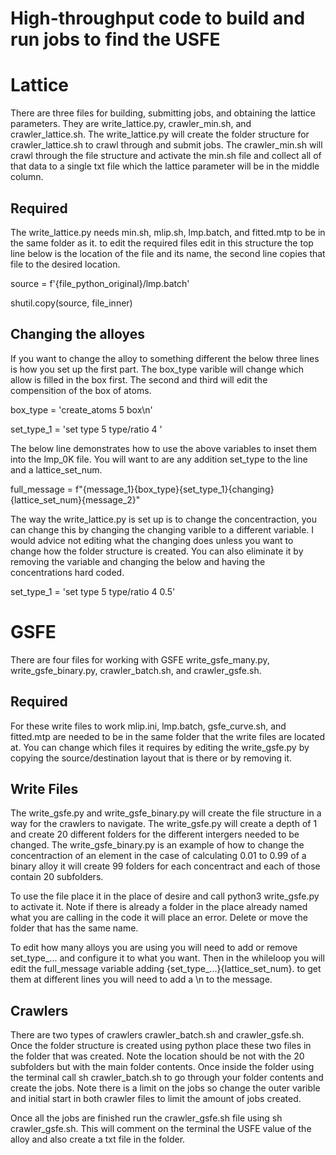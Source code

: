 # High-throughput code to build and run jobs to find the USFE
# Lattice
There are three files for building, submitting jobs, and obtaining the lattice parameters. They are write_lattice.py, crawler_min.sh, and crawler_lattice.sh.
The write_lattice.py will create the folder structure for crawler_lattice.sh to crawl through and submit jobs. The crawler_min.sh will crawl through the file structure and activate the min.sh file and collect all of that data to a single txt file which the lattice parameter will be in the middle column.

## Required
The write_lattice.py needs min.sh, mlip.sh, lmp.batch, and fitted.mtp to be in the same folder as it. to edit the required files edit in this structure the top line below is the location of the file and its name, the second line copies that file to the desired location.

source = f'{file_python_original}/lmp.batch'

shutil.copy(source, file_inner)

## Changing the alloyes
If you want to change the alloy to something different the below three lines is how you set up the first part. The box_type varible will change which allow is filled in the box first. The second and third will edit the compensition of the box of atoms.

box_type = 'create_atoms 5 box\n'

set_type_1 = 'set type 5 type/ratio 4 '


The below line demonstrates how to use the above variables to inset them into the lmp_0K file. You will want to are any addition set_type to the line and a lattice_set_num.

full_message = f"{message_1}{box_type}{set_type_1}{changing} {lattice_set_num}{message_2}"

The way the write_lattice.py is set up is to change the concentraction, you can change this by changing the changing varible to a different variable. I would advice not editing what the changing does unless you want to change how the folder structure is created. You can also eliminate it by removing the variable and changing the below and having the concentrations hard coded.

set_type_1 = 'set type 5 type/ratio 4 0.5'


# GSFE
There are four files for working with GSFE write_gsfe_many.py, write_gsfe_binary.py, crawler_batch.sh, and crawler_gsfe.sh.

## Required
For these write files to work mlip.ini, lmp.batch, gsfe_curve.sh, and fitted.mtp are needed to be in the same folder that the write files are located at. You can change which files it requires by editing the write_gsfe.py by copying the source/destination layout that is there or by removing it.

## Write Files
The write_gsfe.py and write_gsfe_binary.py will create the file structure in a way for the crawlers to navigate. The write_gsfe.py will create a depth of 1 and create 20 different folders for the different intergers needed to be changed. The write_gsfe_binary.py is an example of how to change the concentraction of an element in the case of calculating 0.01 to 0.99 of a binary alloy it will create 99 folders for each concentract and each of those contain 20 subfolders.

To use the file place it in the place of desire and call python3 write_gsfe.py to activate it. Note if there is already a folder in the place already named what you are calling in the code it will place an error. Delete or move the folder that has the same name.

To edit how many alloys you are using you will need to add or remove set_type_... and configure it to what you want. Then in the whileloop you will edit the full_message variable adding {set_type_...}{lattice_set_num}. to get them at different lines you will need to add a \n to the message.

## Crawlers
There are two types of crawlers crawler_batch.sh and crawler_gsfe.sh. Once the folder structure is created using python place these two files in the folder that was created. 
Note the location should be not with the 20 subfolders but with the main folder contents. 
Once inside the folder using the terminal call
sh crawler_batch.sh to go through your folder contents and create the jobs. Note there is a limit on the jobs so change the outer varible and initial start in both crawler files to limit the amount of jobs created.

Once all the jobs are finished run the crawler_gsfe.sh file using sh crawler_gsfe.sh. This will comment on the terminal the USFE value of the alloy and also create a txt file in the folder.
